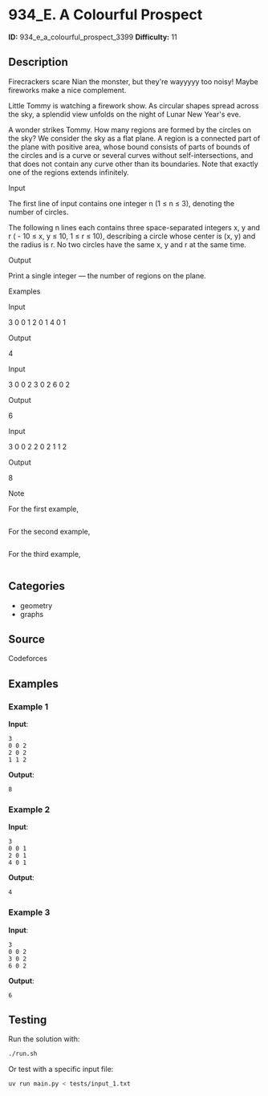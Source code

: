 # 934_E. A Colourful Prospect

**ID:** 934_e_a_colourful_prospect_3399
**Difficulty:** 11

## Description

Firecrackers scare Nian the monster, but they're wayyyyy too noisy! Maybe fireworks make a nice complement.

Little Tommy is watching a firework show. As circular shapes spread across the sky, a splendid view unfolds on the night of Lunar New Year's eve.

A wonder strikes Tommy. How many regions are formed by the circles on the sky? We consider the sky as a flat plane. A region is a connected part of the plane with positive area, whose bound consists of parts of bounds of the circles and is a curve or several curves without self-intersections, and that does not contain any curve other than its boundaries. Note that exactly one of the regions extends infinitely.

Input

The first line of input contains one integer n (1 ≤ n ≤ 3), denoting the number of circles.

The following n lines each contains three space-separated integers x, y and r ( - 10 ≤ x, y ≤ 10, 1 ≤ r ≤ 10), describing a circle whose center is (x, y) and the radius is r. No two circles have the same x, y and r at the same time.

Output

Print a single integer — the number of regions on the plane.

Examples

Input

3
0 0 1
2 0 1
4 0 1


Output

4


Input

3
0 0 2
3 0 2
6 0 2


Output

6


Input

3
0 0 2
2 0 2
1 1 2


Output

8

Note

For the first example,

<image>

For the second example,

<image>

For the third example,

<image>

## Categories

- geometry
- graphs

## Source

Codeforces

## Examples

### Example 1

**Input**:
```
3
0 0 2
2 0 2
1 1 2
```

**Output**:
```
8
```

### Example 2

**Input**:
```
3
0 0 1
2 0 1
4 0 1
```

**Output**:
```
4
```

### Example 3

**Input**:
```
3
0 0 2
3 0 2
6 0 2
```

**Output**:
```
6
```


## Testing

Run the solution with:

```bash
./run.sh
```

Or test with a specific input file:

```bash
uv run main.py < tests/input_1.txt
```
